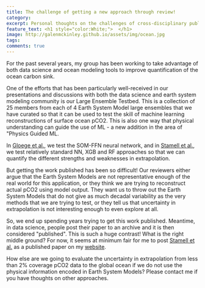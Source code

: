 ```yaml
---
title: The challenge of getting a new approach through review!
category: 
excerpt: Personal thoughts on the challenges of cross-disciplinary publishing
feature_text: <h1 style="color:White;">  </h1>
image: http://galenmckinley.github.io/assets/img/ocean.jpg
tags: 
comments: true
---
```


For the past several years, my group has been working to take advantage of both data science and ocean modeling tools to improve quantification of the ocean carbon sink.

One of the efforts that has been particularly well-received in our presentations and discussions with both the data science and earth system modeling community is our Large Ensemble Testbed. This is a collection of 25 members from each of 4 Earth System Model large ensembles that we have curated so that it can be used to test the skill of machine learning reconstructions of surface ocean pCO2. This is also one way that physical understanding can guide the use of ML - a new addition in the area of "Physics Guided ML. 

In [Gloege et al.](https://www.essoar.org/doi/abs/10.1002/essoar.10502036.1), we test the SOM-FFN neural network, and in [Stamell et al.](https://doi.org/10.5194/gmd-2020-311), we test relatively standard NN, XGB and RF approaches so that we can quantify the different  strengths and weaknesses in extrapolation. 

But getting the work published has been so difficult! Our reviewers either argue that the Earth System Models are not representative enough of the real world for this application, or they think we are trying to reconstruct actual pCO2 using model output. They want us to throw out the Earth System Models that do not give as much decadal variability as the very methods that we are trying to test, or they tell us that uncertainty in extrapolation is not interesting enough to even explore at all.

So, we end up spending years trying to get this work published. Meantime, in data science, people post their paper to an archive and it is then considered "published". This is such a huge contrast! What is the right middle ground?  For now, it seems at minimum fair for me to post [Stamell et al.](https://doi.org/10.5194/gmd-2020-311) as a published paper on my [website](https://galenmckinley.github.io/publications/). 

How else are we going to evaluate the uncertainty in extrapolation from less than 2% coverage pCO2 data to the global ocean if we do not use the physical information encoded in Earth System Models?  Please contact me if you have thoughts on other approaches. 


